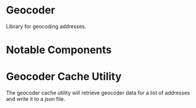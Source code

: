 Geocoder
========

Library for geocoding addresses.



Notable Components
========

Geocoder Cache Utility
=======

The geocoder cache utility will retrieve geocoder data for a list of addresses and write it to a json file.
